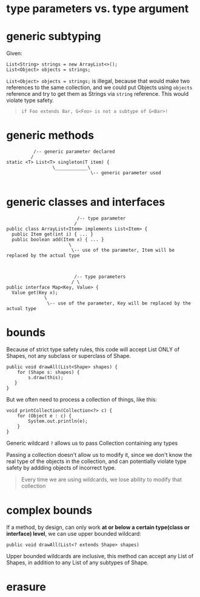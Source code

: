 # type parameters vs. type argument


# generic subtyping

Given: 
```
List<String> strings = new ArrayList<>();
List<Object> objects = strings;
```
`List<Object> objects = strings;` is illegal, because that would make two references to the same collection, and we could put Objects using `objects` reference and try to get them as Strings via `string` reference. This would violate type safety.

> `if Foo extends Bar, G<Foo> is not a subtype of G<Bar>!`

# generic methods

```
          /-- generic parameter declared
         /
static <T> List<T> singleton(T item) {
                 \____________\
                               \-- generic parameter used
          
```
# generic classes and interfaces

```
                          /-- type parameter
                         /
public class ArrayList<Item> implements List<Item> {
  public Item get(int i) { ... }
  public boolean add(Item x) { ... }
                       \
                        \-- use of the parameter, Item will be replaced by the actual type



                         /-- type parameters
                        / \
public interface Map<Key, Value> {
  Value get(Key x);
              \
               \-- use of the parameter, Key will be replaced by the actual type

```
# bounds

Because of strict type safety rules, this code will accept List ONLY of Shapes, not any subclass or superclass of Shape.

```
public void drawAll(List<Shape> shapes) {
    for (Shape s: shapes) {
        s.draw(this);
   }
}
```

But we often need to process a collection of things, like this:
```
void printCollection(Collection<?> c) {
    for (Object e : c) {
        System.out.println(e);
    }
}
```
Generic wildcard `?` allows us to pass Collection containing any types

Passing a collection doesn't allow us to modify it, since we don't know the real type of the objects in the collection, and can potentially violate type safety by addding objects of incorrect type.

> Every time we are using wildcards, we lose ability to modify that collection

# complex bounds

If a method, by design, can only work **at or below a certain type(class or interface) level**, we can use upper bounded wildcard:

```
public void drawAll(List<? extends Shape> shapes)
```

Upper bounded wildcards are inclusive, this method can accept any List of Shapes, in addition to any List of any subtypes of Shape.


# erasure
